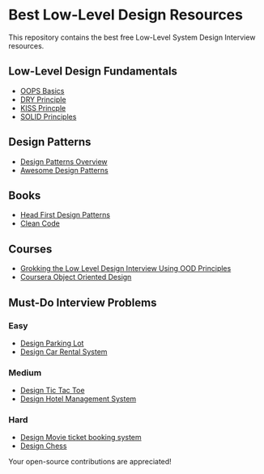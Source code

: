 # Best Low-Level Design Resources
This repository contains the best free Low-Level System Design Interview resources. 

## Low-Level Design Fundamentals
- [OOPS Basics](https://medium.com/from-the-scratch/oop-everything-you-need-to-know-about-object-oriented-programming-aee3c18e281b)
- [DRY Principle](https://github.com/ashishps1/awesome-low-level-design/blob/main/concepts/DRY.md) 
- [KISS Princple](https://www.interaction-design.org/literature/topics/keep-it-simple-stupid#:~:text=The%20KISS%20principle%20in%20design%20emphasizes%20simplicity%2C%20advising%20to%20avoid,but%20apply%20to%20different%20contexts.)
- [SOLID Principles](https://medium.com/backticks-tildes/the-s-o-l-i-d-principles-in-pictures-b34ce2f1e898)


## Design Patterns 
- [Design Patterns Overview](https://refactoring.guru/design-patterns)
- [Awesome Design Patterns](https://github.com/DovAmir/awesome-design-patterns)

## Books 
- [Head First Design Patterns](https://github.com/ksatria/MK-Design-Pattern/blob/master/Ebook/Head%20First%20Design%20Patterns.pdf)
- [Clean Code](https://github.com/jnguyen095/clean-code/blob/master/Clean.Code.A.Handbook.of.Agile.Software.Craftsmanship.pdf)

## Courses 
- [Grokking the Low Level Design Interview Using OOD Principles](https://www.educative.io/courses/grokking-the-low-level-design-interview-using-ood-principles)
- [Coursera Object Oriented Design](https://www.coursera.org/learn/object-oriented-design?irclickid=wqNXv80BIzDURAJ0MCSlOTuBUkH1PB15yVkd2Y0&irgwc=1&utm_medium=partners&utm_source=impact&utm_campaign=3294490&utm_content=b2c)

## Must-Do Interview Problems

### Easy
- [Design Parking Lot](https://leetcode.com/problems/design-tic-tac-toe/description/)
- [Design Car Rental System](https://github.com/ashishps1/awesome-low-level-design/blob/main/problems/car-rental-system.md)

### Medium
- [Design Tic Tac Toe](https://leetcode.com/problems/design-tic-tac-toe/description/)
- [Design Hotel Management System](https://github.com/ashishps1/awesome-low-level-design/blob/main/problems/hotel-management-system.md)

### Hard
- [Design Movie ticket booking system](https://github.com/tssovi/grokking-the-object-oriented-design-interview/blob/master/object-oriented-design-case-studies/design-a-movie-ticket-booking-system.md)
- [Design Chess](https://github.com/ashishps1/awesome-low-level-design/blob/main/problems/chess-game.md)

Your open-source contributions are appreciated! 
